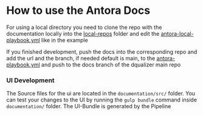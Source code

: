 # How to use the Antora Docs

For using a local directory you need to clone the repo with the documentation locally into
the [local-repos](./local-repos) folder and edit the [antora-local-playbook.yml](antora-local-playbook.yml) like in the
example

If you finished development, push the docs into the corresponding repo and add the url and the branch, if needed default
is main, to
the [antora-playbook.yml](antora-playbook.yml) and push to the docs branch of the dqualizer main repo

### UI Development

The Source files for the ui are located in the ```documentation/src/``` folder.
You can test your changes to the UI by running the ```gulp bundle``` command inside ```documentation/``` folder. The
UI-Bundle is generated by the Pipeline

